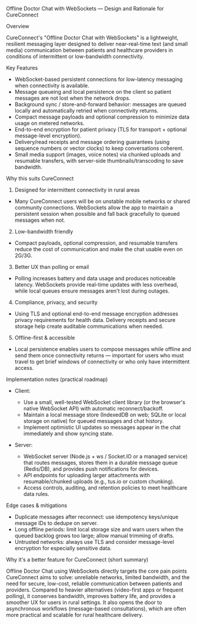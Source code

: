 Offline Doctor Chat with WebSockets — Design and Rationale for CureConnect

Overview

CureConnect's "Offline Doctor Chat with WebSockets" is a lightweight, resilient messaging layer designed to deliver near-real-time text (and small media) communication between patients and healthcare providers in conditions of intermittent or low-bandwidth connectivity.

Key Features

- WebSocket-based persistent connections for low-latency messaging when connectivity is available.
- Message queueing and local persistence on the client so patient messages are not lost when the network drops.
- Background sync / store-and-forward behavior: messages are queued locally and automatically retried when connectivity returns.
- Compact message payloads and optional compression to minimize data usage on metered networks.
- End-to-end encryption for patient privacy (TLS for transport + optional message-level encryption).
- Delivery/read receipts and message ordering guarantees (using sequence numbers or vector clocks) to keep conversations coherent.
- Small media support (images, voice notes) via chunked uploads and resumable transfers, with server-side thumbnails/transcoding to save bandwidth.

Why this suits CureConnect

1) Designed for intermittent connectivity in rural areas
- Many CureConnect users will be on unstable mobile networks or shared community connections. WebSockets allow the app to maintain a persistent session when possible and fall back gracefully to queued messages when not.

2) Low-bandwidth friendly
- Compact payloads, optional compression, and resumable transfers reduce the cost of communication and make the chat usable even on 2G/3G.

3) Better UX than polling or email
- Polling increases battery and data usage and produces noticeable latency. WebSockets provide real-time updates with less overhead, while local queues ensure messages aren't lost during outages.

4) Compliance, privacy, and security
- Using TLS and optional end-to-end message encryption addresses privacy requirements for health data. Delivery receipts and secure storage help create auditable communications when needed.

5) Offline-first & accessible
- Local persistence enables users to compose messages while offline and send them once connectivity returns — important for users who must travel to get brief windows of connectivity or who only have intermittent access.

Implementation notes (practical roadmap)

- Client:
  - Use a small, well-tested WebSocket client library (or the browser's native WebSocket API) with automatic reconnect/backoff.
  - Maintain a local message store (IndexedDB on web; SQLite or local storage on native) for queued messages and chat history.
  - Implement optimistic UI updates so messages appear in the chat immediately and show syncing state.

- Server:
  - WebSocket server (Node.js + ws / Socket.IO or a managed service) that routes messages, stores them in a durable message queue (Redis/DB), and provides push notifications for devices.
  - API endpoints for uploading larger attachments with resumable/chunked uploads (e.g., tus.io or custom chunking).
  - Access controls, auditing, and retention policies to meet healthcare data rules.

Edge cases & mitigations

- Duplicate messages after reconnect: use idempotency keys/unique message IDs to dedupe on server.
- Long offline periods: limit local storage size and warn users when the queued backlog grows too large; allow manual trimming of drafts.
- Untrusted networks: always use TLS and consider message-level encryption for especially sensitive data.

Why it's a better feature for CureConnect (short summary)

Offline Doctor Chat using WebSockets directly targets the core pain points CureConnect aims to solve: unreliable networks, limited bandwidth, and the need for secure, low-cost, reliable communication between patients and providers. Compared to heavier alternatives (video-first apps or frequent polling), it conserves bandwidth, improves battery life, and provides a smoother UX for users in rural settings. It also opens the door to asynchronous workflows (message-based consultations), which are often more practical and scalable for rural healthcare delivery.